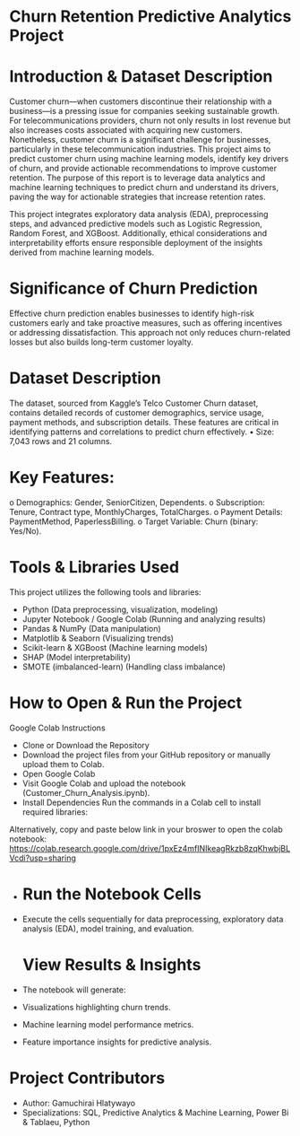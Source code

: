 # Churn Retention Predictive Analytics Project

# Introduction & Dataset Description
Customer churn—when customers discontinue their relationship with a business—is a pressing issue for companies seeking sustainable growth. For telecommunications providers, churn not only results in lost revenue but also increases costs associated with acquiring new customers. Nonetheless, customer churn is a significant challenge for businesses, particularly in these telecommunication industries. This project aims to predict customer churn using machine learning models, identify key drivers of churn, and provide actionable recommendations to improve customer retention. The purpose of this report is to leverage data analytics and machine learning techniques to predict churn and understand its drivers, paving the way for actionable strategies that increase retention rates.

This project integrates exploratory data analysis (EDA), preprocessing steps, and advanced predictive models such as Logistic Regression, Random Forest, and XGBoost. Additionally, ethical considerations and interpretability efforts ensure responsible deployment of the insights derived from machine learning models.

# Significance of Churn Prediction
Effective churn prediction enables businesses to identify high-risk customers early and take proactive measures, such as offering incentives or addressing dissatisfaction. This approach not only reduces churn-related losses but also builds long-term customer loyalty.

# Dataset Description
The dataset, sourced from Kaggle’s Telco Customer Churn dataset, contains detailed records of customer demographics, service usage, payment methods, and subscription details. These features are critical in identifying patterns and correlations to predict churn effectively.
•	Size: 7,043 rows and 21 columns.

# Key Features: 
o	Demographics: Gender, SeniorCitizen, Dependents.
o	Subscription: Tenure, Contract type, MonthlyCharges, TotalCharges.
o	Payment Details: PaymentMethod, PaperlessBilling.
o	Target Variable: Churn (binary: Yes/No).

# Tools & Libraries Used
This project utilizes the following tools and libraries:
- Python (Data preprocessing, visualization, modeling)
- Jupyter Notebook / Google Colab (Running and analyzing results)
- Pandas & NumPy (Data manipulation)
- Matplotlib & Seaborn (Visualizing trends)
- Scikit-learn & XGBoost (Machine learning models)
- SHAP (Model interpretability)
- SMOTE (imbalanced-learn) (Handling class imbalance)

# How to Open & Run the Project
Google Colab Instructions
- Clone or Download the Repository
- Download the project files from your GitHub repository or manually upload them to Colab.
- Open Google Colab
- Visit Google Colab and upload the notebook (Customer_Churn_Analysis.ipynb).
- Install Dependencies
Run the commands in a Colab cell to install required libraries:

Alternatively, copy and paste below link in your broswer to open the colab notebook:
https://colab.research.google.com/drive/1pxEz4mfINIkeagRkzb8zqKhwbjBLVcdi?usp=sharing

- # Run the Notebook Cells
- Execute the cells sequentially for data preprocessing, exploratory data analysis (EDA), model training, and evaluation.
  
  # View Results & Insights
- The notebook will generate:
- Visualizations highlighting churn trends.
- Machine learning model performance metrics.
- Feature importance insights for predictive analysis.

# Project Contributors
- Author: Gamuchirai Hlatywayo
- Specializations: SQL, Predictive Analytics & Machine Learning, Power Bi & Tablaeu, Python




